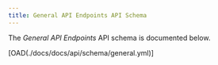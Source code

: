 ```yaml
---
title: General API Endpoints API Schema
---
```


The *General API Endpoints* API schema is documented below.

[OAD(./docs/docs/api/schema/general.yml)]
